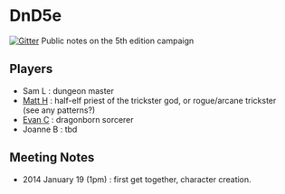 # DnD5e

[![Gitter](https://badges.gitter.im/Join%20Chat.svg)](https://gitter.im/runicfox/DnD5e?utm_source=badge&utm_medium=badge&utm_campaign=pr-badge&utm_content=badge)
Public notes on the 5th edition campaign

## Players ##

* Sam L : dungeon master
* [Matt H](https://github.com/runicfox) : half-elf priest of the trickster god, or rogue/arcane trickster (see any patterns?)
* [Evan C](https://github.com/ecowden) : dragonborn sorcerer
* Joanne B : tbd

## Meeting Notes ##

* 2014 January 19 (1pm) : first get together, character creation.
